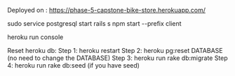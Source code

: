 Deployed on : https://phase-5-capstone-bike-store.herokuapp.com/


sudo service postgresql start
rails s
npm start --prefix client

heroku run console

Reset heroku db:
    Step 1: heroku restart
    Step 2: heroku pg:reset DATABASE (no need to change the DATABASE)
    Step 3: heroku run rake db:migrate
    Step 4: heroku run rake db:seed (if you have seed)
